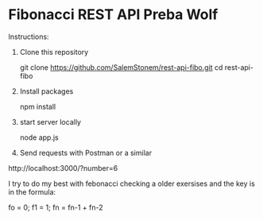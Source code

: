 # Fibonacci REST API Preba Wolf

Instructions:

1. Clone this repository


   git clone https://github.com/SalemStonem/rest-api-fibo.git
   cd rest-api-fibo


2. Install packages

   npm install


3. start server locally


   node app.js

4. Send requests with Postman or a similar

  http://localhost:3000/?number=6

I try to do my best with febonacci checking a older exersises and the key is in the formula:

fo = 0;
f1 = 1;
fn = fn-1 + fn-2

